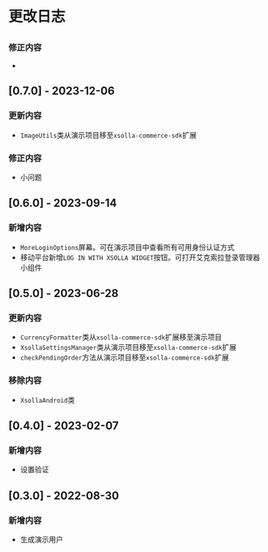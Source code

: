 # 更改日志

## 

### 修正内容
- 

## [0.7.0] - 2023-12-06

### 更新内容
- `ImageUtils`类从演示项目移至`xsolla-commerce-sdk`扩展

### 修正内容
- 小问题

## [0.6.0] - 2023-09-14

### 新增内容
- `MoreLoginOptions`屏幕。可在演示项目中查看所有可用身份认证方式
- 移动平台新增`LOG IN WITH XSOLLA WIDGET`按钮。可打开艾克索拉登录管理器小组件

## [0.5.0] - 2023-06-28

### 更新内容
- `CurrencyFormatter`类从`xsolla-commerce-sdk`扩展移至演示项目
- `XsollaSettingsManager`类从演示项目移至`xsolla-commerce-sdk`扩展
- `checkPendingOrder`方法从演示项目移至`xsolla-commerce-sdk`扩展

### 移除内容
- `XsollaAndroid`类

## [0.4.0] - 2023-02-07

### 新增内容
- 设置验证

## [0.3.0] - 2022-08-30

### 新增内容
- 生成演示用户
